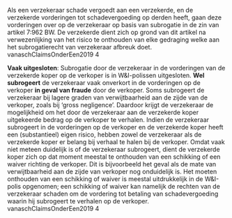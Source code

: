 Als een verzekeraar schade vergoedt aan een verzekerde, en de verzekerde vorderingen tot schadevergoeding op derden heeft, gaan deze vorderingen over op de verzekeraar op basis van subrogatie in de zin van artikel 7:962 BW. De verzekerde dient zich op grond van dit artikel na verwezenlijking van het risico te onthouden van elke gedraging welke aan het subrogatierecht van verzekeraar afbreuk doet. vanaschClaimsOnderEen2019 4

**Vaak uitgesloten**: Subrogatie door de verzekeraar in de vorderingen van de verzekerde koper op de verkoper is in W&I-polissen uitgesloten. **Wel subrogeert** de verzekeraar vaak onverkort in de vorderingen op de verkoper **in geval van fraude** door de verkoper. Soms subrogeert de verzekeraar bij lagere graden van verwijtbaarheid aan de zijde van de verkoper, zoals bij ‘gross negligence’. Daardoor krijgt de verzekeraar de mogelijkheid om het door de verzekeraar aan de verzekerde koper uitgekeerde bedrag op de verkoper te verhalen. Indien de verzekeraar subrogeert in de vorderingen op de verkoper en de verzekerde koper heeft een (substantieel) eigen risico, hebben zowel de verzekeraar als de verzekerde koper er belang bij verhaal te halen bij de verkoper. Omdat vaak niet meteen duidelijk is of de verzekeraar subrogeert, dient de verzekerde koper zich op dat moment meestal te onthouden van een schikking of een waiver richting de verkoper. Dit is bijvoorbeeld het geval als de mate van verwijtbaarheid aan de zijde van verkoper nog onduidelijk is. Het moeten onthouden van een schikking of waiver is meestal uitdrukkelijk in de W&I-polis opgenomen; een schikking of waiver kan namelijk de rechten van de verzekeraar schaden om de vordering tot betaling van schadevergoeding waarin hij subrogeert te verhalen op de verkoper. vanaschClaimsOnderEen2019 4